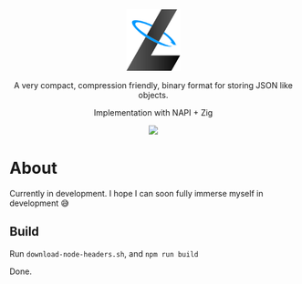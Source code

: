 <div align="center">
  <img src="docs/logotype.svg" height="108" alt="LWF">
  <p>A very compact, compression friendly, binary format for storing JSON like objects.</p>
  </hr>

<p>Implementation with NAPI + Zig</p>
<img src="https://img.shields.io/github/languages/top/Lightweight-Format/lwf-napi?style=flat-square
  ">

</div>

# About

Currently in development. I hope I can soon fully immerse myself in development 😅

## Build

Run `download-node-headers.sh`, and `npm run build`

Done.
